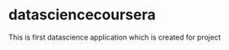 datasciencecoursera
===================

This is first datascience application which is created for project
